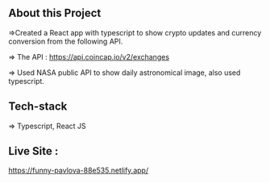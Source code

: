 ## About this Project

=>Created a React app with typescript to show crypto updates and currency conversion from the following API.

=> The API : https://api.coincap.io/v2/exchanges

=> Used NASA public API to show daily astronomical image, also used typescript.

## Tech-stack

=> Typescript, React JS

## Live Site :

https://funny-pavlova-88e535.netlify.app/

